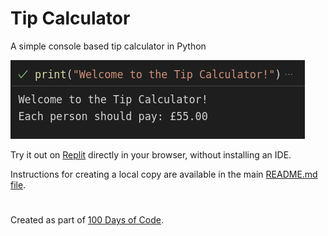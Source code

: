 # Tip Calculator

A simple console based tip calculator in Python

![Tip Calculator](https://github.com/ZanClifton/basic-python-projects/blob/main/images/tip-calculator.png)

Try it out on [Replit](https://replit.com/@ZanClifton/tip-calculator?v=1) directly in your browser, without installing an IDE.

Instructions for creating a local copy are available in the main [README.md file](https://github.com/ZanClifton/basic-python-projects/blob/main/README.md).

#

Created as part of [100 Days of Code](https://github.com/ZanClifton/100-days-of-code/blob/main/challenges/challenge-01/README.md).
